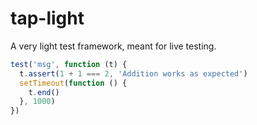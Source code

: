 # tap-light
A very light test framework, meant for live testing.

```javascript
test('msg', function (t) {
  t.assert(1 + 1 === 2, 'Addition works as expected')
  setTimeout(function () {
    t.end()
  }, 1000)
})
```
